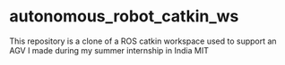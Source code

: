 # autonomous_robot_catkin_ws

This repository is a clone of a ROS catkin workspace used to support an AGV I made during my summer internship in India MIT
